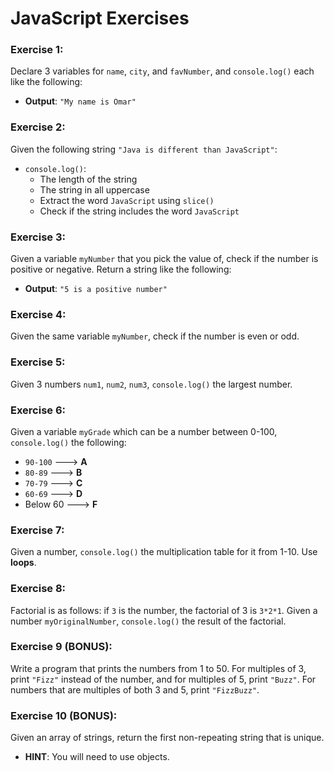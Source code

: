 # JavaScript Exercises

### Exercise 1:
Declare 3 variables for `name`, `city`, and `favNumber`, and `console.log()` each like the following: 
- **Output**: `"My name is Omar"`

### Exercise 2:
Given the following string `"Java is different than JavaScript"`:
- `console.log()`:
  - The length of the string
  - The string in all uppercase
  - Extract the word `JavaScript` using `slice()`
  - Check if the string includes the word `JavaScript`

### Exercise 3:
Given a variable `myNumber` that you pick the value of, check if the number is positive or negative. Return a string like the following: 
- **Output**: `"5 is a positive number"`

### Exercise 4:
Given the same variable `myNumber`, check if the number is even or odd.

### Exercise 5:
Given 3 numbers `num1`, `num2`, `num3`, `console.log()` the largest number.

### Exercise 6:
Given a variable `myGrade` which can be a number between 0-100, `console.log()` the following:
- `90-100` ---> **A**
- `80-89`  ---> **B**
- `70-79`  ---> **C**
- `60-69`  ---> **D**
- Below 60 ---> **F**

### Exercise 7:
Given a number, `console.log()` the multiplication table for it from 1-10. Use **loops**.

### Exercise 8:
Factorial is as follows: if `3` is the number, the factorial of 3 is `3*2*1`. Given a number `myOriginalNumber`, `console.log()` the result of the factorial.

### Exercise 9 (BONUS):
Write a program that prints the numbers from 1 to 50. For multiples of 3, print `"Fizz"` instead of the number, and for multiples of 5, print `"Buzz"`. For numbers that are multiples of both 3 and 5, print `"FizzBuzz"`.

### Exercise 10 (BONUS):
Given an array of strings, return the first non-repeating string that is unique. 
- **HINT**: You will need to use objects.

